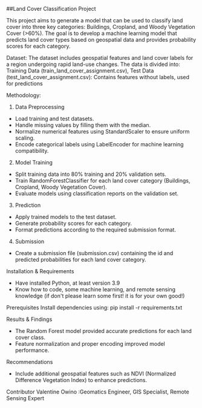 ##Land Cover Classification Project

This project aims to generate a model that can be used to classify land cover into three key categories: Buildings, Cropland, and Woody Vegetation Cover (>60%). The goal is to develop a machine learning model that predicts land cover types based on geospatial data and provides probability scores for each category.

Dataset:
The dataset includes geospatial features and land cover labels for a region undergoing rapid land-use changes. The data is divided into: Training Data (train_land_cover_assignment.csv), Test Data (test_land_cover_assignment.csv): Contains features without labels, used for predictions

Methodology:
1. Data Preprocessing
- Load training and test datasets.
- Handle missing values by filling them with the median.
- Normalize numerical features using StandardScaler to ensure uniform scaling.
- Encode categorical labels using LabelEncoder for machine learning compatibility.

2. Model Training
- Split training data into 80% training and 20% validation sets.
- Train RandomForestClassifier for each land cover category (Buildings, Cropland, Woody Vegetation Cover).
- Evaluate models using classification reports on the validation set.

3. Prediction
- Apply trained models to the test dataset.
- Generate probability scores for each category.
- Format predictions according to the required submission format.

4. Submission
- Create a submission file (submission.csv) containing the id and predicted probabilities for each land cover category.

Installation & Requirements
- Have installed Python, at least version 3.9
- Know how to code, some machine learning, and remote sensing knowledge (if don't please learn some first! it is for your own good!)

Prerequisites
Install dependencies using:
pip install -r requirements.txt

Results & Findings
- The Random Forest model provided accurate predictions for each land cover class.
- Feature normalization and proper encoding improved model performance.

Recommendations
- Include additional geospatial features such as NDVI (Normalized Difference Vegetation Index) to enhance predictions.

Contributor
Valentine Owino :Geomatics Engineer, GIS Specialist, Remote Sensing Expert
